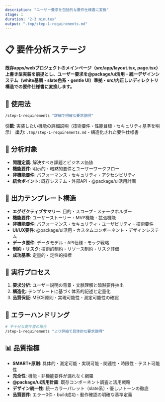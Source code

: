 ```yaml
---
description: "ユーザー要求を包括的な要件仕様書に変換"
stage: 1
duration: "2-3 minutes"
output: ".tmp/step-1-requirements.md"
---
```


# 📋 要件分析ステージ

**既存apps/webプロジェクトのメインページ（src/app/layout.tsx, page.tsx）上書き型実装を前提とし、ユーザー要求を@package/ui活用・統一デザインシステム（white基調・slate色系・gentle UI）準拠・src/内正しいディレクトリ構造での要件仕様書に変換します。**

## 📝 使用法

```bash
/step-1-requirements "詳細で明確な要求説明"
```

**引数**: 実装したい機能の詳細説明（技術要件・性能目標・セキュリティ基準を明示）
**出力**: `.tmp/step-1-requirements.md` - 構造化された要件仕様書

## 🎯 分析対象

- **問題定義**: 解決すべき課題とビジネス価値
- **機能要件**: 明示的・暗黙的要件とユーザーワークフロー
- **非機能要件**: パフォーマンス・セキュリティ・アクセシビリティ
- **統合ポイント**: 既存システム・外部API・@package/ui活用計画

## 📝 出力テンプレート構造

- **エグゼクティブサマリー**: 目的・スコープ・ステークホルダー
- **機能要件**: ユーザーストーリー・MVP機能・拡張機能
- **非機能要件**: パフォーマンス・セキュリティ・ユーザビリティ・技術要件
- **UI/UX要件**: @package/ui活用・カスタムコンポーネント・デザインシステム
- **データ要件**: データモデル・API仕様・モック戦略
- **制約・リスク**: 技術的制約・リソース制約・リスク評価
- **成功基準**: 定量的・定性的指標

## 🚀 実行プロセス

1. **要求分析**: ユーザー説明の背景・文脈理解と暗黙要件抽出
2. **構造化**: テンプレートに基づく体系的記述と定量化
3. **品質保証**: MECE原則・実現可能性・測定可能性の確認

## 🚨 エラーハンドリング

```bash
# 不十分な要件書の場合
/step-1-requirements "より詳細で具体的な要求説明"
```

## 📊 品質指標

- **SMART+原則**: 具体的・測定可能・実現可能・関連性・時限性・テスト可能性
- **完全性**: 機能・非機能要件が漏れなく網羅
- **@package/ui活用計画**: 既存コンポーネント調査と活用戦略
- **デザイン統一性**: 統一カラーパレット（slate系）・優しいトーンの徹底
- **品質要件**: エラー0件・build成功・動作確認の明確な基準定義
